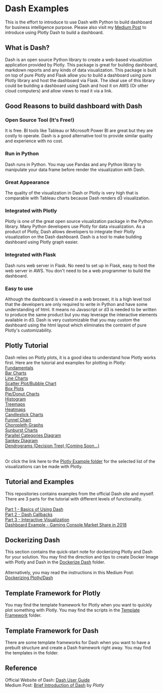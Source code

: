 # Dash Examples

This is the effort to introduce to use Dash with Python to build dashboard for business intelligence purpose. Please also visit my <a href="https://medium.com/@jjsham/building-dashboard-using-plotly-dash-36bf94a1137">Medium Post</a> to introduce using Plotly Dash to build a dashboard.

## What is Dash?
Dash is an open source Python library to create a web-based visualiztion application provided by Plotly. This package is great for building dashboard, markdown reports and any kinds of data visualization. This package is built on top of pure Plotly and Flask allow you to build a dashboard using pure Plotly library and host the dashboard via Flask. The ideal use of this library could be building a dashboard using Dash and host it on AWS (Or other cloud computers) and allow views to read it via a link.

## Good Reasons to build dashboard with Dash

### Open Source Tool (It's Free!)
It is free. BI tools like Tableau or Microsoft Power BI are great but they are costly to operate. Dash is a good alternative tool to provide similar quality and experience with no cost. 

### Run in Python
Dash runs in Python. You may use Pandas and any Python library to manipulate your data frame before render the visualization with Dash.

### Great Appearance
The quality of the visualization in Dash or Plotly is very high that is comparable with Tableau charts because Dash renders d3 visualization. 

### Integrated with Plotly
Plotly is one of the great open source visualization package in the Python library. Many Python developers use Plotly for data visualization. As a product of Plotly, Dash allows developers to integrate their Plotly visualization on the Dash dashboard. Dash is a tool to make building dashboard using Plotly graph easier.

### Integrated with Flask
Dash runs web server in Flask. No need to set up in Flask, easy to host the web server in AWS. You don't need to be a web programmer to build the dashboard.

### Easy to use
Although the dashboard is viewed in a web broswer, it is a high level tool that the developers are only required to write in Python and have some understanding of html. It means no Javascript or d3 is needed to be written to produce the same product but you may leverage the interactive elements available in d3. Dash is very customizable that you may custom the dashboard using the html layout which eliminates the contraint of pure Plotly's customizability.

## Plotly Tutorial
Dash relies on Plotly plots, it is a good idea to understand how Plotly works first. Here are the tutorial and examples for plotting in Plotly:<br>
[Fundamentals](/PlotlyExample)<br>
[Bar Charts](/PlotlyExample/BarChart)<br>
[Line Charts](/PlotlyExample/LineChart)<br>
[Scatter Plot/Bubble Chart](/PlotlyExample/ScatterPlot)<br>
[Box Plots](/PlotlyExample/BoxPlot)<br>
[Pie/Donut Charts](/PlotlyExample/PieChart)<br>
[Histogram](/PlotlyExample/Histogram)<br>
[Treemaps](/PlotlyExample/Treemap)<br>
[Heatmaps](/PlotlyExample/Heatmap) <br>
[Candlestick Charts](/PlotlyExample/CandlestickChart)<br>
[Funnel Chart](/PlotlyExample/FunnelChart)<br>
[Choropleth Graphs](/PlotlyExample/ChoroplethGraph)<br>
[Sunburst Charts](/PlotlyExample/Sunburst) <br>
[Parallel Categories Diagram](/PlotlyExample/ParallelCoordinatesPlot)<br>
[Sankey Diagram](/PlotlyExample/SankeyChart)<br>
[Dendrograms (Decision Tree)  (Coming Soon...)](/PlotlyExample/DecisionTree)<br>
<br><br>
Or click the link here to the [Plotly Example folder](/PlotlyExample) for the selected list of the visualizations can be made with Plotly.

## Tutorial and Examples
This repositories contains examples from the official Dash site and myself. There are 3 parts for the tutorial with different levels of functionality.
<br><br>
[Part 1 - Basics of Using Dash](/Part1) <br>
[Part 2 - Dash Callbacks](/Part2)<br>
[Part 3 - Interactive Visualization](/Part3)<br>
[Dashboard Example - Gaming Console Market Share in 2018](/DashboardExample)

## Dockerizing Dash
This section contains the quick-start note for dockerizing Plotly and Dash for your solution. You may find the direction and tips to create Docker Image with Plotly and Dash in the [Dockerize Dash](/DockerizeDash) folder.
<br><br>
Alternatively, you may read the instructions in this Medium Post: <a href="https://medium.com/@jjsham/dockerizing-plotly-dash-5c23009fc10b">Dockerizing Plotly/Dash</a>

## Template Framework for Plotly
You may find the template framework for Plotly when you want to quickly plot something with Plotly. You may find the scripts in the [Template Framework](/PlotlyTemplateFramework) folder.

## Template Framework for Dash
There are some template frameworks for Dash when you want to have a prebuilt structure and create a Dash framework right away. You may find the templates in the [](/DashTemplateFramework) folder.

## Reference
Official Website of Dash: [Dash User Guide](https://dash.plotly.com/)<br>
Medium Post: [Brief Introduction of Dash](https://medium.com/plotly/introducing-dash-5ecf7191b503) by <i>Plotly</i>